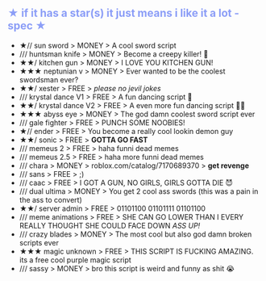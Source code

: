 <span style="color:#8c9ef7">★ if it has a star(s) it just means i like it a lot -spec ★</span>
-
-  ★// sun sword > MONEY > A cool sword script
-  /// huntsman knife > MONEY > Become a creepy killer! 👻
-  ★★/ kitchen gun > MONEY > I LOVE YOU KITCHEN GUN!
-  ★★★ neptunian v > MONEY > Ever wanted to be the coolest swordsman ever?
-  ★★/ xester > FREE > *please no jevil jokes*
-  /// krystal dance V1 > FREE > A fun dancing script 🕺
-  ★★/ krystal dance V2 > FREE > A even more fun dancing script 💃🕺
-  ★★★ abyss eye > MONEY > The god damn coolest sword script ever
-  /// gale fighter > FREE > PUNCH SOME NOOBIES!
-  ★// ender > FREE > You become a really cool lookin demon guy
-  ★★/ sonic > FREE > **GOTTA GO FAST**
-  /// memeus 2 > FREE > haha funni dead memes
-  /// memeus 2.5 > FREE > haha more funni dead memes
-  /// chara > MONEY > roblox.com/catalog/7170689370 > **get revenge**
-  /// sans > FREE > ;)
-  /// caac > FREE > I GOT A GUN, NO GIRLS, GIRLS GOTTA DIE 😈
-  /// dual ultima > MONEY > You get 2 cool ass swords (this was a pain in the ass to convert)
-  ★★/ server admin > FREE > 01101100 01101111 01101100
-  /// meme animations > FREE > SHE CAN GO LOWER THAN I EVERY REALLY THOUGHT SHE COULD FACE DOWN *ASS UP!*
-  /// crazy blades > MONEY > The most cool but also god damn broken scripts ever
-  ★★★ magic unknown > FREE > THIS SCRIPT IS FUCKING AMAZING. its a free cool purple magic script
-  /// sassy > MONEY > bro this script is weird and funny as shit 😭
